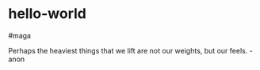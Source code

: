 # hello-world
#maga

Perhaps the heaviest things that we lift are not our weights, but our feels.
-anon

